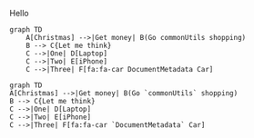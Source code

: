 Hello

<!--MERMAID {width:100}-->
```mermaid
graph TD
    A[Christmas] -->|Get money| B(Go commonUtils shopping)
    B --> C{Let me think}
    C -->|One| D[Laptop]
    C -->|Two| E[iPhone]
    C -->|Three| F[fa:fa-car DocumentMetadata Car]
```
<!--MCONTENT {content: graph TD<br/>
A\[Christmas\] \-\-\>|Get money| B(Go `commonUtils`<swm-token data-swm-token=":fileWithALotOfContent.js:14:6:6:`import * as commonUtils from &#39;./utils/common&#39;;`"/> shopping)<br/>
B \-\-\> C{Let me think}<br/>
C \-\-\>|One| D\[Laptop\]<br/>
C \-\-\>|Two| E\[iPhone\]<br/>
C \-\-\>|Three| F\[fa:fa-car `DocumentMetadata`<swm-token data-swm-token=":fileWithALotOfContent.js:10:4:4:`import { DocumentMetadata, isDocumentId, isDocumentMetadata } from &#39;./generated-docs/documents/document&#39;;`"/> Car\]<br/>} --->


<!--MERMAID {width:100}-->
```mermaid
graph TD
A[Christmas] -->|Get money| B(Go `commonUtils` shopping)
B --> C{Let me think}
C -->|One| D[Laptop]
C -->|Two| E[iPhone]
C -->|Three| F[fa:fa-car `DocumentMetadata` Car]
```
<!--MCONTENT {content: graph TD<br/>
A\[Christmas\] \-\-\>|Get money| B(Go `commonUtils`<swm-token data-swm-token=":fileWithALotOfContent.js:14:6:6:`import * as commonUtils from &#39;./utils/common&#39;;`"/> shopping)<br/>
B \-\-\> C{Let me think}<br/>
C \-\-\>|One| D\[Laptop\]<br/>
C \-\-\>|Two| E\[iPhone\]<br/>
C \-\-\>|Three| F\[fa:fa-car `DocumentMetadata`<swm-token data-swm-token=":fileWithALotOfContent.js:10:4:4:`import { DocumentMetadata, isDocumentId, isDocumentMetadata } from &#39;./generated-docs/documents/document&#39;;`"/> Car\]<br/>} --->

